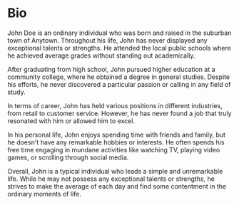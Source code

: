 [ID]: # (98f5a5f0-7084-4bda-bc22-a60fb103c16c)
[DATE]: # (2024-02-23 17:24:00.000)
[AUTHOR]: # (joe_sephine)

# Bio

John Doe is an ordinary individual who was born and raised in the suburban town of Anytown. 
Throughout his life, John has never displayed any exceptional talents or strengths. 
He attended the local public schools where he achieved average grades without standing out academically.

After graduating from high school, John pursued higher education at a community college, where he obtained a degree in general studies.
Despite his efforts, he never discovered a particular passion or calling in any field of study.

In terms of career, John has held various positions in different industries, from retail to customer service. 
However, he has never found a job that truly resonated with him or allowed him to excel.

In his personal life, John enjoys spending time with friends and family, but he doesn't have any remarkable hobbies or interests.
He often spends his free time engaging in mundane activities like watching TV, playing video games, or scrolling through social media.

Overall, John is a typical individual who leads a simple and unremarkable life. 
While he may not possess any exceptional talents or strengths, he strives to make the average of each day and find 
some contentment in the ordinary moments of life.